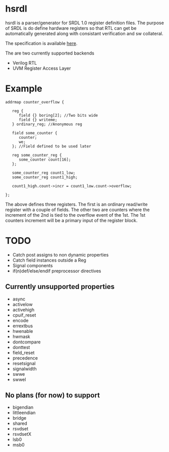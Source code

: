 # hsrdl

hsrdl is a parser/generator for SRDL 1.0 register definition files.  The
purpose of SRDL is do define hardware registers so that RTL can get be
automatically generated along with consistant verification and sw collateral.

The specification is available [here](http://www.accellera.org/images/downloads/standards/systemrdl/SystemRDL_2.0_Jan2018.pdf).

The are two currently supported backends
* Verilog RTL
* UVM Register Access Layer

# Example #
```
addrmap counter_overflow {

   reg {
      field {} boring[2]; //Two bits wide
      field {} writeme;
   } ordinary_reg; //Anonymous reg

   field some_counter {
      counter;
      we;
   }; //Field defined to be used later

   reg some_counter_reg {
      some_counter count[16];
   };

   some_counter_reg count1_low;
   some_counter_reg count1_high;

   count1_high.count->incr = count1_low.count->overflow;

};
```

The above defines three registers.  The first is an ordinary read/write register with a couple of fields.  The other two are counters where the increment of the 2nd is tied to the overflow event of the 1st.  The 1st counters increment will be a primary input of the register block.

# TODO #
* Catch post assigns to non dynamic properties
* Catch field instances outside a Reg
* Signal components
* if(n)def/else/endif preprocessor directives

## Currently unsupported properties ##
*    async
*    activelow
*    activehigh
*    cpuif_reset
*    encode
*    errextbus
*    hwenable
*    hwmask
*    dontcompare
*    donttest
*    field_reset
*    precedence
*    resetsignal
*    signalwidth
*    swwe
*    swwel

## No plans (for now) to support ## 
*   bigendian
*   littleendian
*   bridge
*   shared
*   rsvdset
*   rsvdsetX
*   lsb0
*   msb0


